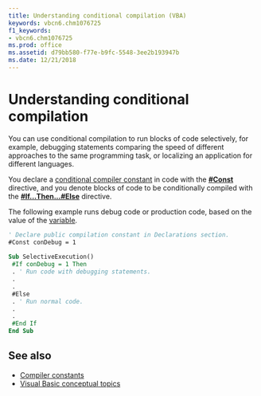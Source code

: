 ```yaml
---
title: Understanding conditional compilation (VBA)
keywords: vbcn6.chm1076725
f1_keywords:
- vbcn6.chm1076725
ms.prod: office
ms.assetid: d79bb580-f77e-b9fc-5548-3ee2b193947b
ms.date: 12/21/2018
---
```



# Understanding conditional compilation

You can use conditional compilation to run blocks of code selectively, for example, debugging statements comparing the speed of different approaches to the same programming task, or localizing an application for different languages.

You declare a [conditional compiler constant](../../Glossary/vbe-glossary.md#conditional-compiler-constant) in code with the **[#Const](../../reference/user-interface-help/const-directive.md)** directive, and you denote blocks of code to be conditionally compiled with the **[#If...Then...#Else](../../reference/user-interface-help/ifthenelse-directive.md)** directive. 

The following example runs debug code or production code, based on the value of the [variable](../../Glossary/vbe-glossary.md#variable).

```vb
' Declare public compilation constant in Declarations section. 
#Const conDebug = 1 
 
Sub SelectiveExecution() 
 #If conDebug = 1 Then 
 . ' Run code with debugging statements. 
 . 
 . 
 #Else 
 . ' Run normal code. 
 . 
 . 
 #End If 
End Sub
```

## See also

- [Compiler constants](compiler-constants.md)
- [Visual Basic conceptual topics](../../reference/user-interface-help/visual-basic-conceptual-topics.md)
